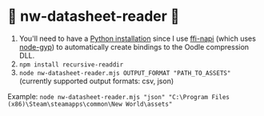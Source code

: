 # 📄 nw-datasheet-reader 📄

1. You'll need to have a [Python installation](https://www.python.org/downloads/) since I use [ffi-napi](https://www.npmjs.com/package/ffi-napi) (which uses [node-gyp](https://github.com/nodejs/node-gyp)) to automatically create bindings to the Oodle compression DLL.
1. `npm install recursive-readdir`
2. `node nw-datasheet-reader.mjs OUTPUT_FORMAT "PATH_TO_ASSETS"` (currently supported output formats: csv, json)

Example: `node nw-datasheet-reader.mjs "json" "C:\Program Files (x86)\Steam\steamapps\common\New World\assets"`
